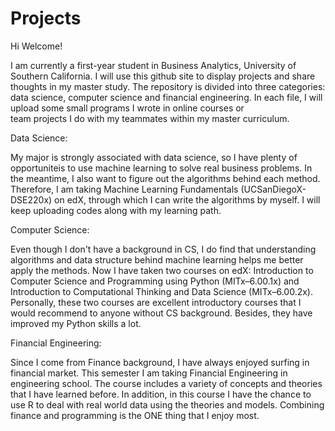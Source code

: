 # Projects

Hi Welcome! 

I am currently a first-year student in Business Analytics, University of Southern California. I will use this github site to display projects and share thoughts in my master study. The repository is divided into three categories: data science, computer science and financial engineering. In each file, I will upload some small programs I wrote in online courses or  
team projects I do with my teammates within my master curriculum.

Data Science:

My major is strongly associated with data science, so I have plenty of opportuniteis to use machine learning to solve real business problems. In the meantime, I also want to figure out the algorithms behind each method. Therefore, I am taking Machine Learning Fundamentals (UCSanDiegoX-DSE220x) on edX, through which I can write the algorithms by myself. I will keep uploading codes along with my learning path.

Computer Science:

Even though I don't have a background in CS, I do find that understanding algorithms and data structure behind machine learning helps me better apply the methods. Now I have taken two courses on edX: Introduction to Computer Science and Programming using Python (MITx–6.00.1x) and Introduction to Computational Thinking and Data Science (MITx–6.00.2x). Personally, these two courses are excellent introductory courses that I would recommend to anyone without CS background. Besides, they have improved my Python skills a lot.

Financial Engineering:

Since I come from Finance background, I have always enjoyed surfing in financial market. This semester I am taking Financial Engineering in engineering school. The course includes a variety of concepts and theories that I have learned before. In addition, in this course I have the chance to use R to deal with real world data using the theories and models. Combining finance and programming is the ONE thing that I enjoy most.
